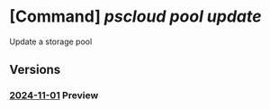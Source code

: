# [Command] _pscloud pool update_

Update a storage pool

## Versions

### [2024-11-01](/Resources/mgmt-plane/L3N1YnNjcmlwdGlvbnMve30vcmVzb3VyY2Vncm91cHMve30vcHJvdmlkZXJzL3B1cmVzdG9yYWdlLmJsb2NrL3N0b3JhZ2Vwb29scy97fQ==/2024-11-01.xml) **Preview**

<!-- mgmt-plane /subscriptions/{}/resourcegroups/{}/providers/purestorage.block/storagepools/{} 2024-11-01 -->

